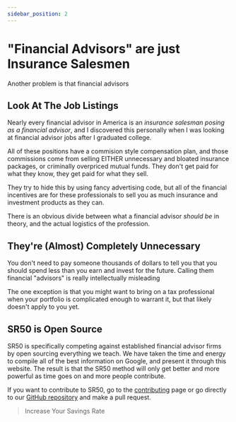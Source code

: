 ```yaml
---
sidebar_position: 2
---
```


# "Financial Advisors" are just Insurance Salesmen

Another problem is that financial advisors 

## Look At The Job Listings

Nearly every financial advisor in America is an *insurance salesman posing as a financial advisor*, and I discovered this personally when I was looking at financial advisor jobs after I graduated college. 

All of these positions have a commision style compensation plan, and those commissions come from selling EITHER unnecessary and bloated insurance packages, or criminally overpriced mutual funds. They don't get paid for what they know, they get paid for what they sell.

They try to hide this by using fancy advertising code, but all of the financial incentives are for these professionals to sell you as much insurance and investment products as they can.

There is an obvious divide between what a financial advisor *should be* in theory, and the actual logistics of the profession.

## They're (Almost) Completely Unnecessary

You don't need to pay someone thousands of dollars to tell you that you should spend less than you earn and invest for the future. Calling them financial "advisors" is really intellectually misleading

The one exception is that you might want to bring on a tax professional when your portfolio is complicated enough to warrant it, but that likely doesn't apply to you yet. 

## SR50 is Open Source

SR50 is specifically competing against established financial advisor firms by open sourcing everything we teach. We have taken the time and energy to compile all of the best information on Google, and present it through this website. The result is that the SR50 method will only get better and more powerful as time goes on and more people contribute. 

If you want to contribute to SR50, go to the [contributing](contributing.md) page or go directly to our [GitHub repository](https://github.com/tpascarella/sr50) and make a pull request.

>Increase Your Savings Rate